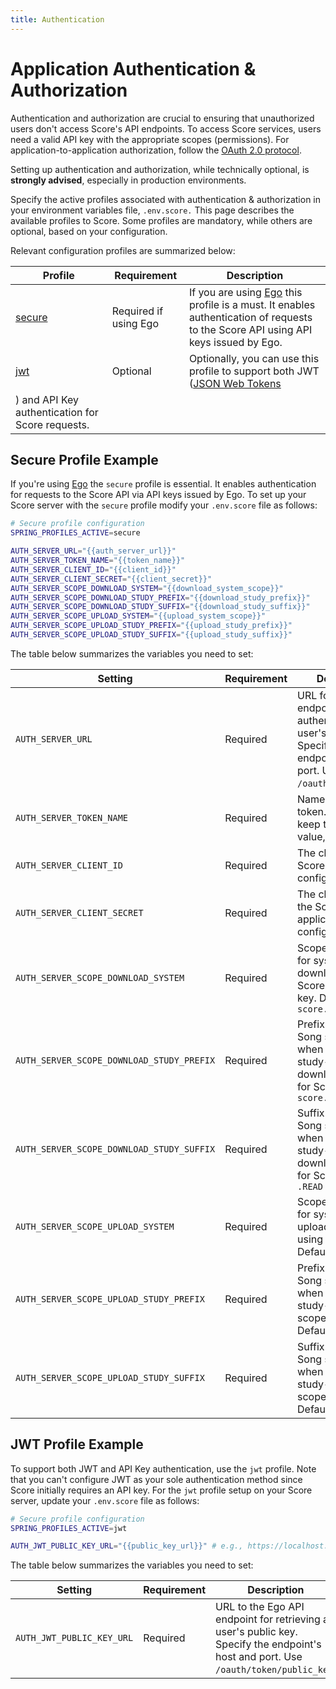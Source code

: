 ```yaml
---
title: Authentication 
---
```

# Application Authentication & Authorization

Authentication and authorization are crucial to ensuring that unauthorized users don't access Score's API endpoints. To access Score services, users need a valid API key with the appropriate scopes (permissions). For application-to-application authorization, follow the [OAuth 2.0 protocol](https://oauth.net/2/).

<Warning>Setting up authentication and authorization, while technically optional, is **strongly advised**, especially in production environments.</Warning>  

Specify the active profiles associated with authentication & authorization in your environment variables file, `.env.score.` This page describes the available profiles to Score. Some profiles are mandatory, while others are optional, based on your configuration.

Relevant configuration profiles are summarized below:

| Profile | Requirement | Description |
|---------|-------------|-------------|
| [secure](#secure-profile-example) | Required if using Ego | If you are using <a href="/documentation/ego" target="_blank">Ego</a> this profile is a must. It enables authentication of requests to the Score API using API keys issued by Ego. |
| [jwt](#jwt-profile-example) | Optional | Optionally, you can use this profile to support both JWT (<a href="https://jwt.io/" target="_blank">JSON Web Tokens</a>
) and API Key authentication for Score requests. |     
## Secure Profile Example 

If you're using <a href="/documentation/ego" target="_blank">Ego</a> the `secure` profile is essential. It enables authentication for requests to the Score API via API keys issued by Ego. To set up your Score server with the `secure` profile modify your `.env.score` file as follows:

```bash
# Secure profile configuration
SPRING_PROFILES_ACTIVE=secure

AUTH_SERVER_URL="{{auth_server_url}}"
AUTH_SERVER_TOKEN_NAME="{{token_name}}"
AUTH_SERVER_CLIENT_ID="{{client_id}}"
AUTH_SERVER_CLIENT_SECRET="{{client_secret}}"
AUTH_SERVER_SCOPE_DOWNLOAD_SYSTEM="{{download_system_scope}}"
AUTH_SERVER_SCOPE_DOWNLOAD_STUDY_PREFIX="{{download_study_prefix}}"
AUTH_SERVER_SCOPE_DOWNLOAD_STUDY_SUFFIX="{{download_study_suffix}}"
AUTH_SERVER_SCOPE_UPLOAD_SYSTEM="{{upload_system_scope}}"
AUTH_SERVER_SCOPE_UPLOAD_STUDY_PREFIX="{{upload_study_prefix}}"
AUTH_SERVER_SCOPE_UPLOAD_STUDY_SUFFIX="{{upload_study_suffix}}"
```

The table below summarizes the variables you need to set:

| Setting                                          | Requirement | Description |
|--------------------------------------------------|-------------|-------------|
| `AUTH_SERVER_URL`                                | Required    | URL for the Ego API endpoint authenticating a user's API key. Specify the endpoint's host and port. Use `/oauth/check_token`. |
| `AUTH_SERVER_TOKEN_NAME`                         | Required    | Name identifying a token. Typically, keep the default value, `token`. |
| `AUTH_SERVER_CLIENT_ID`                          | Required    | The client ID for the Score application configured in Ego. |
| `AUTH_SERVER_CLIENT_SECRET`                      | Required    | The client secret for the Score application configured in Ego. |
| `AUTH_SERVER_SCOPE_DOWNLOAD_SYSTEM`              | Required    | Scope (permission) for system-level downloads from Score using an API key. Default: `score.READ` |
| `AUTH_SERVER_SCOPE_DOWNLOAD_STUDY_PREFIX`        | Required    | Prefix before the Song study name when assigning study-level download scopes for Score. Default: `score.` |
| `AUTH_SERVER_SCOPE_DOWNLOAD_STUDY_SUFFIX`        | Required    | Suffix after the Song study name when assigning study-level download scopes for Score. Default: `.READ` |
| `AUTH_SERVER_SCOPE_UPLOAD_SYSTEM`                | Required    | Scope (permission) for system-level uploads to Score using an API key. Default: `score.READ`. |
| `AUTH_SERVER_SCOPE_UPLOAD_STUDY_PREFIX`          | Required    | Prefix before the Song study name when assigning study-level upload scopes for Score. Default: `score.` |
| `AUTH_SERVER_SCOPE_UPLOAD_STUDY_SUFFIX`          | Required    | Suffix after the Song study name when assigning study-level upload scopes for Score. Default: `.READ` |


## JWT Profile Example

To support both JWT and API Key authentication, use the `jwt` profile. Note that you can't configure JWT as your sole authentication method since Score initially requires an API key. For the `jwt` profile setup on your Score server, update your `.env.score` file as follows:

```bash
# Secure profile configuration
SPRING_PROFILES_ACTIVE=jwt

AUTH_JWT_PUBLIC_KEY_URL="{{public_key_url}}" # e.g., https://localhost:8443/oauth/token/public_key
```

The table below summarizes the variables you need to set:

| Setting              | Requirement | Description |
|----------------------|-------------|-------------|
| `AUTH_JWT_PUBLIC_KEY_URL` | Required | URL to the Ego API endpoint for retrieving a user's public key. Specify the endpoint's host and port. Use `/oauth/token/public_key`. |